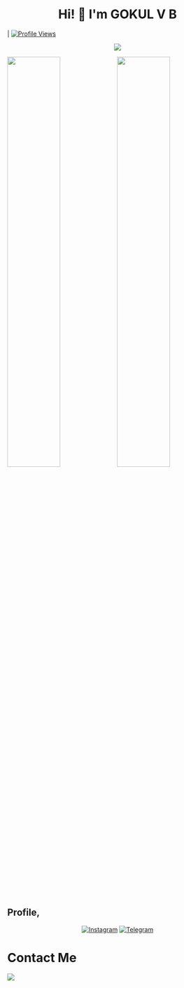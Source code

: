 ## <h1 align="center">Hi! 👋 I'm GOKUL V B </h1> |  [![Profile Views](https://komarev.com/ghpvc/?username=gokulbijoy-here&style=for-the-badge)](https://github.com/gokulbijoy-here)

<p align="center">
  <a href="https://t.me/telegram.dog/carlmax_here"><img src="https://user-images.githubusercontent.com/77770753/117139498-f081c400-adc9-11eb-9aaf-f895a54ecc67.gif"></a>
    </p>
       <img
        width="49%"
        src="https://github-readme-stats.vercel.app/api?username=gokulbijoy-here&count_private=true&include_all_commits=true&show_icons=true&theme=tokyonight&custom_title=GitHub+Stats"
    />
    <img
        width="49%"
        src="https://github-readme-streak-stats.herokuapp.com?user=gokulbijoy-here&theme=tokyonight"
    />
</p>
<h3>

## Profile,
<p align="center">
<a href="https://www.instagram.com/gokulbijoy.in"><img alt="Instagram" src="https://img.shields.io/badge/Gokul Bijoy-%23E4405F.svg?&style=for-the-badge&logo=Instagram&logoColor=white"/></a>
<a href="https://t.me/gokulbijoy"><img alt="Telegram" src="https://img.shields.io/badge/Gokul Bijoy-2CA5E0?style=for-the-badge&logo=telegram&logoColor=white"/></a>
</p>

# Contact Me

<a href="https://gokulbijoy.in"><img src="https://img.shields.io/badge/Telegram-2CA5E0?style=for-the-badge&logo=telegram&logoColor=white"></a>
                                                                                                                                       

